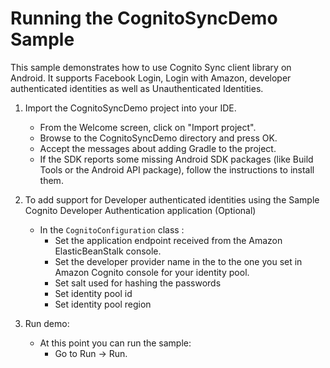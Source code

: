 Running the CognitoSyncDemo Sample
============================================
This sample demonstrates how to use Cognito Sync client library on Android. It supports Facebook Login, Login with Amazon, developer authenticated identities as well as Unauthenticated Identities.

1. Import the CognitoSyncDemo project into your IDE.
      * From the Welcome screen, click on "Import project".
      * Browse to the CognitoSyncDemo directory and press OK.
      * Accept the messages about adding Gradle to the project.
      * If the SDK reports some missing Android SDK packages (like Build Tools or the Android API package), follow the instructions to install them.
	  
2. To add support for Developer authenticated identities using the Sample Cognito Developer Authentication application (Optional)
	* In the `CognitoConfiguration` class :
		* Set the application endpoint received from the Amazon ElasticBeanStalk console.
		* Set the developer provider name in the to the one you set in Amazon Cognito console for your identity pool.
		* Set salt used for hashing the passwords
		* Set identity pool id
		* Set identity pool region

3. Run demo:
   * At this point you can run the sample:
     + Go to Run -> Run.
